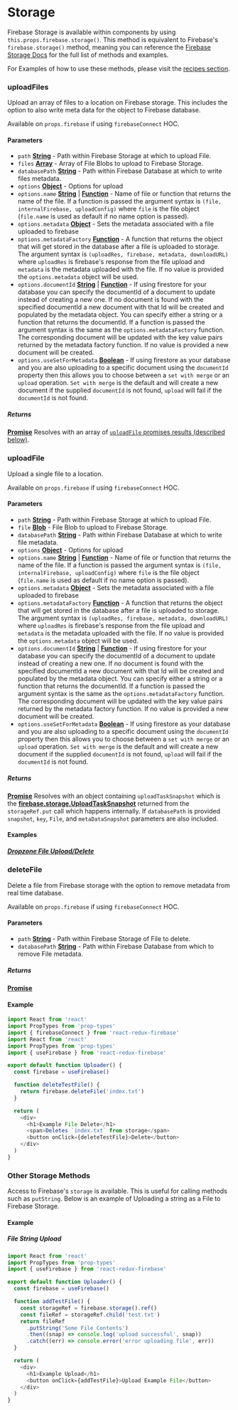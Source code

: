# Storage

Firebase Storage is available within components by using `this.props.firebase.storage()`. This method is equivalent to Firebase's `firebase.storage()` method, meaning you can reference the [Firebase Storage Docs](https://firebase.google.com/docs/storage/web/upload-files) for the full list of methods and examples.

For Examples of how to use these methods, please visit the [recipes section](/docs/recipes).

### uploadFiles

Upload an array of files to a location on Firebase storage. This includes the option to also write meta data for the object to Firebase database.

Available on `props.firebase` if using `firebaseConnect` HOC.

#### Parameters

- `path` [**String**][string-url] - Path within Firebase Storage at which to upload File.
- `files` [**Array**][array-url] - Array of File Blobs to upload to Firebase Storage.
- `databasePath` [**String**][string-url] - Path within Firebase Database at which to write files metadata.
- `options` [**Object**][object-url] - Options for upload
- `options.name` [**String**][string-url] | [**Function**][function-url] - Name of file or function that returns the name of the file. If a function is passed the argument syntax is `(file, internalFirebase, uploadConfig)` where `file` is the file object (`file.name` is used as default if no name option is passed).
- `options.metadata` [**Object**][object-url] - Sets the metadata associated with a file uploaded to firebase
- `options.metadataFactory` [**Function**][function-url] - A function that returns the object that will get stored in the database after a file is uploaded to storage. The argument syntax is `(uploadRes, firebase, metadata, downloadURL)` where `uploadRes` is firebase's response from the file upload and `metadata` is the metadata uploaded with the file. If no value is provided the `options.metadata` object will be used.
- `options.documentId` [**String**][string-url] | [**Function**][function-url] - If using firestore for your database you can specify the documentId of a document to update instead of creating a new one. If no document is found with the specified documentId a new document with that Id will be created and populated by the metadata object. You can specify either a string or a function that returns the documentId. If a function is passed the argument syntax is the same as the `options.metadataFactory` function. The corresponding document will be updated with the key value pairs returned by the metadata factory function. If no value is provided a new document will be created.
- `options.useSetForMetadata` [**Boolean**][boolean-url] - If using firestore as your database and you are also uploading to a specific document using the `documentId` property then this allows you to choose between a `set with merge` or an `upload` operation. `Set with merge` is the default and will create a new document if the supplied `documentId` is not found, `upload` will fail if the `documentId` is not found.

##### Returns

[**Promise**][promise-url] Resolves with an array of [`uploadFile` promises results (described below)](#uploadFile).

### uploadFile

Upload a single file to a location.

Available on `props.firebase` if using `firebaseConnect` HOC.

#### Parameters

- `path` [**String**][string-url] - Path within Firebase Storage at which to upload File.
- `file` [**Blob**][blob-url] - File Blob to upload to Firebase Storage.
- `databasePath` [**String**][string-url] - Path within Firebase Database at which to write file metadata.
- `options` [**Object**][object-url] - Options for upload
- `options.name` [**String**][string-url] | [**Function**][function-url] - Name of file or function that returns the name of the file. If a function is passed the argument syntax is `(file, internalFirebase, uploadConfig)` where `file` is the file object (`file.name` is used as default if no name option is passed).
- `options.metadata` [**Object**][object-url] - Sets the metadata associated with a file uploaded to firebase
- `options.metadataFactory` [**Function**][function-url] - A function that returns the object that will get stored in the database after a file is uploaded to storage. The argument syntax is `(uploadRes, firebase, metadata, downloadURL)` where `uploadRes` is firebase's response from the file upload and `metadata` is the metadata uploaded with the file. If no value is provided the `options.metadata` object will be used.
- `options.documentId` [**String**][string-url] | [**Function**][function-url] - If using firestore for your database you can specify the documentId of a document to update instead of creating a new one. If no document is found with the specified documentId a new document with that Id will be created and populated by the metadata object. You can specify either a string or a function that returns the documentId. If a function is passed the argument syntax is the same as the `options.metadataFactory` function. The corresponding document will be updated with the key value pairs returned by the metadata factory function. If no value is provided a new document will be created.
- `options.useSetForMetadata` [**Boolean**][boolean-url] - If using firestore as your database and you are also uploading to a specific document using the `documentId` property then this allows you to choose between a `set with merge` or an `upload` operation. `Set with merge` is the default and will create a new document if the supplied `documentId` is not found, `upload` will fail if the `documentId` is not found.

##### Returns

[**Promise**][promise-url] Resolves with an object containing `uploadTaskSnapshot` which is the [**firebase.storage.UploadTaskSnapshot**][upload-task-snapshot-url] returned from the `storageRef.put` call which happens internally. If `databasePath` is provided `snapshot`, `key`, `File`, and `metaDataSnapshot` parameters are also included.

#### Examples

##### [Dropzone File Upload/Delete](/docs/recipes/upload.html#file-dragdrop-upload-with-delete)

### deleteFile

Delete a file from Firebase storage with the option to remove metadata from real time database.

Available on `props.firebase` if using `firebaseConnect` HOC.

#### Parameters

- `path` [**String**][string-url] - Path within Firebase Storage of File to delete.
- `databasePath` [**String**][string-url] - Path within Firebase Database from which to remove File metadata.

##### Returns

[**Promise**][promise-url]

#### Example

```javascript
import React from 'react'
import PropTypes from 'prop-types'
import { firebaseConnect } from 'react-redux-firebase'
import React from 'react'
import PropTypes from 'prop-types'
import { useFirebase } from 'react-redux-firebase'

export default function Uploader() {
  const firebase = useFirebase()

  function deleteTestFile() {
    return firebase.deleteFile('index.txt')
  }

  return (
    <div>
      <h1>Example File Delete</h1>
      <span>Deletes `index.txt` from storage</span>
      <button onClick={deleteTestFile}>Delete</button>
    </div>
  )
}
```

### Other Storage Methods

Access to Firebase's `storage` is available. This is useful for calling methods such as `putString`. Below is an example of Uploading a string as a File to Firebase Storage.

#### Example

##### File String Upload

```javascript
import React from 'react'
import PropTypes from 'prop-types'
import { useFirebase } from 'react-redux-firebase'

export default function Uploader() {
  const firebase = useFirebase()

  function addTestFile() {
    const storageRef = firebase.storage().ref()
    const fileRef = storageRef.child('test.txt')
    return fileRef
      .putString('Some File Contents')
      .then((snap) => console.log('upload successful', snap))
      .catch((err) => console.error('error uploading file', err))
  }

  return (
    <div>
      <h1>Example Upload</h1>
      <button onClick={addTestFile}>Upload Example File</button>
    </div>
  )
}
```

[promise-url]: https://developer.mozilla.org/en-US/docs/Web/JavaScript/Reference/Global_Objects/Promise
[string-url]: https://developer.mozilla.org/en-US/docs/Web/JavaScript/Reference/Global_Objects/String
[array-url]: https://developer.mozilla.org/en-US/docs/Web/JavaScript/Reference/Global_Objects/Array
[object-url]: https://developer.mozilla.org/en-US/docs/Web/JavaScript/Reference/Global_Objects/Object
[function-url]: https://developer.mozilla.org/en-US/docs/Web/JavaScript/Reference/Global_Objects/Function
[blob-url]: https://developer.mozilla.org/en-US/docs/Web/JavaScript/Reference/Global_Objects/Blob
[boolean-url]: https://developer.mozilla.org/en-US/docs/Web/JavaScript/Reference/Global_Objects/Boolean
[upload-task-snapshot-url]: https://firebase.google.com/docs/reference/js/firebase.storage.UploadTaskSnapshot
